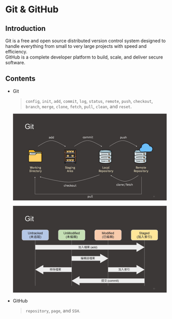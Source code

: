 # Git & GitHub
## Introduction
Git is a free and open source distributed version control system designed to handle everything from small to very large projects with speed and efficiency.  
GitHub is a complete developer platform to build, scale, and deliver secure software.  

## Contents
- Git
  > `config`, `init`, `add`, `commit`, `log`, `status`, `remote`, `push`, `checkout`, `branch`, `merge`, `clone`, `fetch`, `pull`, `clean`, and `reset`.
    
  <kbd><img src="images/git.jpg" style="border: 2px black;"></kbd>

  <kbd><img src="images/git2.jpg" style="border: 2px black;"></kbd>
- GitHub
  > `repository`, `page`, and `SSH`.

